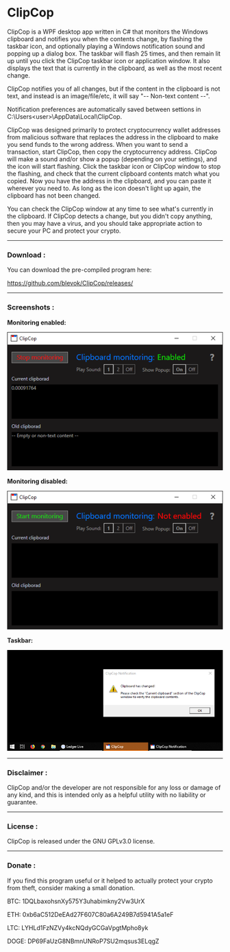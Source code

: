 # ClipCop

ClipCop is a WPF desktop app written in C# that monitors the Windows clipboard and notifies you when the contents change, by flashing the taskbar icon, and optionally playing a Windows notification sound and popping up a dialog box. The taskbar will flash 25 times, and then remain lit up until you click the ClipCop taskbar icon or application window. It also displays the text that is currently in the clipboard, as well as the most recent change.

ClipCop notifies you of all changes, but if the content in the clipboard is not text, and instead is an image/file/etc, it will say "-- Non-text content --".

Notification preferences are automatically saved between settions in C:\Users\<user>\AppData\Local\ClipCop.

ClipCop was designed primarily to protect cryptocurrency wallet addresses from malicious software that replaces the address in the clipboard to make you send funds to the wrong address.
When you want to send a transaction, start ClipCop, then copy the cryptocurrency address. ClipCop will make a sound and/or show a popup (depending on your settings), and the icon will start flashing. Click the taskbar icon or ClipCop window to stop the flashing, and check that the current clipboard contents match what you copied. Now you have the address in the clipboard, and you can paste it wherever you need to. As long as the icon doesn't light up again, the clipboard has not been changed.

You can check the ClipCop window at any time to see what's currently in the clipboard. If ClipCop detects a change, but you didn't copy anything, then you may have a virus, and you should take appropriate action to secure your PC and protect your crypto.

------------------------------

### Download :

You can download the pre-compiled program here:

https://github.com/blevok/ClipCop/releases/

------------------------------

### Screenshots : 

**Monitoring enabled:**

![Monitoring enabled](https://raw.githubusercontent.com/blevok/ClipCop/master/ClipCop/cc-on.png)

**Monitoring disabled:**

![Monitoring disabled](https://raw.githubusercontent.com/blevok/ClipCop/master/ClipCop/cc-off.png)

**Taskbar:**

![Taskbar](https://raw.githubusercontent.com/blevok/ClipCop/master/ClipCop/cc-taskbar.png)

------------------------------

### Disclaimer :

ClipCop and/or the developer are not responsible for any loss or damage of any kind, and this is intended only as a helpful utility with no liability or guarantee.

------------------------------

### License :

ClipCop is released under the GNU GPLv3.0 license.

------------------------------

### Donate :

If you find this program useful or it helped to actually protect your crypto from theft, consider making a small donation.

BTC: 1DQLbaxohsnXy575Y3uhabimkny2Vw3UrX

ETH: 0xb6aC512DeEAd27F607C80a6A249B7d5941A5a1eF

LTC: LYHLd1FzNZVy4kcNQdyGCGaVpgtMpho8yk

DOGE: DP69FaUzG8NBmnUNRoP7SU2mqsus3ELqgZ